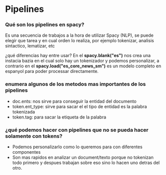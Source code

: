 # Pipelines

### **Qué son los pipelines en spacy?**
Es una secuencia de trabajos a la hora de utilizar Spacy (NLP), se puede elegir que tarea y en cual orden lo realiza, por ejemplo tokenizar, analisis sintactico, lematizar, etc

¿qué diferencias hay entre usar?
En el **spacy.blank("es")** nos crea una instacia bazia en el cual solo hay un tokenizador y podemos personalizar, a contrario en el **spacy.load("es_core_news_sm")** es un modelo completo en espanyol para poder processar directamente.

### **enumera algunos de los metodos mas importantes de los pipelines**
- doc.ents: nos sirve para conseguir la entidad del documento
- token.ent_type: sirve para sacar el el tipo de entidad es la palabra tokenizada
- token.tag: para sacar la etiqueta de la palabra 

### **¿qué podemos hacer con pipelines que no se pueda hacer solamente con tokens?**
- Podemos personalizarlo como lo queremos para con diferentes componentes
- Son mas rapidos en analizar un document/texto porque no tokenizan todo primero y despues trabajan sobre eso sino lo hacen uno detras del otro.
